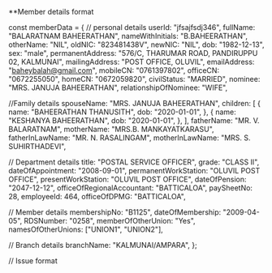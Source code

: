 **Member details format

const memberData = {
  // personal details
  userId: "jfsajfsdj346",
  fullName: "BALARATNAM BAHEERATHAN",
  nameWithInitials: "B.BAHEERATHAN",
  otherName: "NIL",
  oldNIC: "823481438V",
  newNIC: "NIL",
  dob: "1982-12-13",
  sex: "male",
  permanentAddress: "576/C, THARUMAR ROAD, PANDIRUPPU 02, KALMUNAI",
  mailingAddress: "POST OFFICE, OLUVIL",
  emailAddress: "baheybalah@gmail.com",
  mobileCN: "0761397802",
  officeCN: "0672255050",
  homeCN: "0672059820",
  civilStatus: "MARRIED",
  nominee: "MRS. JANUJA BAHEERATHAN",
  relationshipOfNominee: "WIFE",

  //Family details
  spouseName: "MRS. JANUJA BAHEERATHAN",
  children: [
    {
      name: "BAHEERATHAN THANUSITH",
      dob: "2020-01-01",
    },
    {
      name: "KESHANYA BAHEERATHAN",
      dob: "2020-01-01",
    },
  ],
  fatherName: "MR. V. BALARATNAM",
  motherName: "MRS.B.  MANKAYATKARASU",
  fatherInLawName: "MR. N. RASALINGAM",
  motherInLawName: "MRS. S. SUHIRTHADEVI",

  // Department details
  title: "POSTAL SERVICE OFFICER",
  grade: "CLASS II",
  dateOfAppointment: "2008-09-01",
  permanentWorkStation: "OLUVIL POST OFFICE",
  presentWorkStation: "OLUVIL POST OFFICE",
  dateOfPension: "2047-12-12",
  officeOfRegionalAccountant: "BATTICALOA",
  paySheetNo: 28,
  employeeId: 464,
  officeOfDPMG: "BATTICALOA",

  // Member details
  membershipNo: "B1125",
  dateOfMembership: "2009-04-05",
  RDSNumber: "0258",
  memberOfOtherUnion: "Yes",
  namesOfOtherUnions: ["UNION1", "UNION2"],

  // Branch details
  branchName: "KALMUNAI/AMPARA",
};


// Issue format
